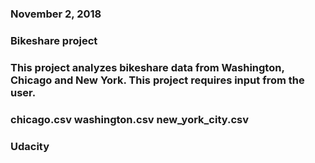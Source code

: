 ### November 2, 2018

### Bikeshare project

### This project analyzes bikeshare data from Washington, Chicago and New York. This project requires input from the user.

### chicago.csv washington.csv new_york_city.csv

### Udacity
